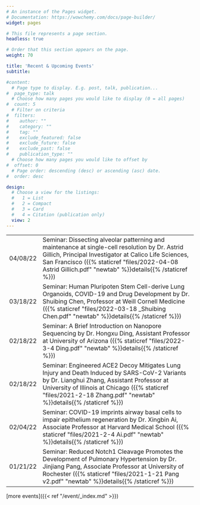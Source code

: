 ```yaml
---
# An instance of the Pages widget.
# Documentation: https://wowchemy.com/docs/page-builder/
widget: pages

# This file represents a page section.
headless: true

# Order that this section appears on the page.
weight: 70

title: 'Recent & Upcoming Events'
subtitle:

#content:
  # Page type to display. E.g. post, talk, publication...
#  page_type: talk
  # Choose how many pages you would like to display (0 = all pages)
#  count: 5
  # Filter on criteria
#  filters:
#    author: ""
#    category: ""
#    tag: ""
#    exclude_featured: false
#    exclude_future: false
#    exclude_past: false
#    publication_type: ""
  # Choose how many pages you would like to offset by
#  offset: 0
  # Page order: descending (desc) or ascending (asc) date.
#  order: desc

design:
  # Choose a view for the listings:
  #   1 = List
  #   2 = Compact
  #   3 = Card
  #   4 = Citation (publication only)
  view: 2
---
```


|  |  |
| --------------------- | -------------------------- |
| 04/08/22 | Seminar: Dissecting alveolar patterning and maintenance at single-cell resolution by Dr. Astrid Gillich, Principal Investigator at Calico Life Sciences, San Francisco ({{% staticref "files/2022-04-08 Astrid Gillich.pdf" "newtab" %}}details{{% /staticref %}})|
| 03/18/22 | Seminar: Human Pluripoten Stem Cell-derive Lung Organoids, COVID-19 and Drug Development by Dr. Shuibing Chen, Professor at Weill Cornell Medicine ({{% staticref "files/2022-03-18 _Shuibing Chen.pdf" "newtab" %}}details{{% /staticref %}})|
| 02/18/22 | Seminar: A Brief Introduction on Nanopore Sequencing by Dr. Hongxu Ding, Assistant Professor at University of Arizona ({{% staticref "files/2022-3-4 Ding.pdf" "newtab" %}}details{{% /staticref %}})|
| 02/18/22 | Seminar: Engineered ACE2 Decoy Mitigates Lung Injury and Death Induced by SARS-CoV-2 Variants by Dr. Lianghui Zhang, Assistant Professor at University of Illinois at Chicago ({{% staticref "files/2021-2-18 Zhang.pdf" "newtab" %}}details{{% /staticref %}})|
| 02/04/22 | Seminar: COVID-19 imprints airway basal cells to impair epithelium regeneration by Dr. Xingbin Ai, Associate Professor at Harvard Medical School ({{% staticref "files/2021-2-4 Ai.pdf" "newtab" %}}details{{% /staticref %}})|
| 01/21/22 | Seminar: Reduced Notch1 Cleavage Promotes the Development of Pulmonary Hypertension by Dr. Jinjiang Pang, Associate Professor at University of Rochester ({{% staticref "files/2021-1-21 Pang v2.pdf" "newtab" %}}details{{% /staticref %}})|

[more events]({{< ref "/event/_index.md" >}})
